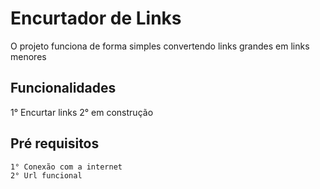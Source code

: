 # Encurtador de Links
O projeto funciona de forma simples convertendo links grandes em links menores

## Funcionalidades
1° Encurtar links
2° em construção

## Pré requisitos
```
1° Conexão com a internet
2° Url funcional
```